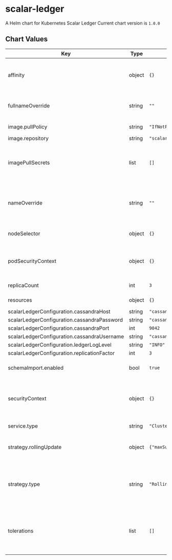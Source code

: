 scalar-ledger
=============
A Helm chart for Kubernetes Scalar Ledger
Current chart version is `1.0.0`

## Chart Values

| Key | Type | Default | Description |
|-----|------|---------|-------------|
| affinity | object | `{}` | the affinity/anti-affinity feature, greatly expands the types of constraints you can express |
| fullnameOverride | string | `""` | String to fully override scalar-envoy.fullname template |
| image.pullPolicy | string | `"IfNotPresent"` | Specify a imagePullPolicy |
| image.repository | string | `"scalarlabs/scalar-ledger"` | Docker image |
| imagePullSecrets | list | `[]` | Optionally specify an array of imagePullSecrets. Secrets must be manually created in the namespace. |
| nameOverride | string | `""` | String to partially override scalar-envoy.fullname template (will maintain the release name) |
| nodeSelector | object | `{}` | nodeSelector is form of node selection constraint |
| podSecurityContext | object | `{}` | PodSecurityContext holds pod-level security attributes and common container settings |
| replicaCount | int | `3` | number of replicas to deploy |
| resources | object | `{}` | resources allowed to the pod |
| scalarLedgerConfiguration.cassandraHost | string | `"cassandra"` |  |
| scalarLedgerConfiguration.cassandraPassword | string | `"cassandra"` |  |
| scalarLedgerConfiguration.cassandraPort | int | `9042` |  |
| scalarLedgerConfiguration.cassandraUsername | string | `"cassandra"` |  |
| scalarLedgerConfiguration.ledgerLogLevel | string | `"INFO"` |  |
| scalarLedgerConfiguration.replicationFactor | int | `3` |  |
| schemaImport.enabled | bool | `true` | Enabled the Cassandra keyspace job |
| securityContext | object | `{}` | Setting security context at the pod applies those settings to all containers in the pod |
| service.type | string | `"ClusterIP"` | service types in kubernetes |
| strategy.rollingUpdate | object | `{"maxSurge":0,"maxUnavailable":1}` | The number of pods that can be unavailable during the update process |
| strategy.type | string | `"RollingUpdate"` | New pods are added gradually, and old pods are terminated gradually, e.g: Recreate or RollingUpdate |
| tolerations | list | `[]` | Tolerations are applied to pods, and allow (but do not require) the pods to schedule onto nodes with matching taints. |
